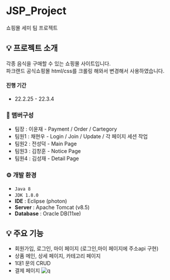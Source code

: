 # JSP_Project
쇼핑몰 세미 팀 프로젝트

## 💡 프로젝트 소개
각종 음식을 구매할 수 있는 쇼핑몰 사이트입니다.<br>
파크랜드 공식쇼핑몰 html/css를 크롤링 해와서 변경해서 사용하였습니다.
<br>

#### 진행 기간
* 22.2.25 - 22.3.4

### 🧙 맴버구성
 - 팀장  : 이윤재 - Payment / Order / Cartegory
 - 팀원1 : 채현우 - Login / Join / Update / 각 페이지 세션 작업
 - 팀원2 : 전성덕 - Main Page
 - 팀원3 : 김창훈 - Notice Page
 - 팀원4 : 김성재 - Detail Page

### ⚙️ 개발 환경
- `Java 8`
- `JDK 1.8.0`
- **IDE** : Eclipse (photon)
- **Server** : Apache Tomcat (v8.5)
- **Database** : Oracle DB(11xe)

## 💡 주요 기능
- 회원가입, 로그인, 마이 페이지 (로그인,마이 페이지에 주소api 구현)
- 상품 메인, 상세 페이지, 카테고리 페이지
- 1대1 문의 CRUD
- 결제 페이지
![q](https://user-images.githubusercontent.com/97496488/187617212-ae2db30b-8680-4d93-9a90-7d251aceb7d5.jpg)
